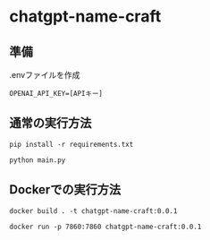 # chatgpt-name-craft

## 準備

.envファイルを作成

```.env
OPENAI_API_KEY=[APIキー]
```

## 通常の実行方法

```
pip install -r requirements.txt
```

```
python main.py
```

## Dockerでの実行方法

```
docker build . -t chatgpt-name-craft:0.0.1
```

```
docker run -p 7860:7860 chatgpt-name-craft:0.0.1
```
